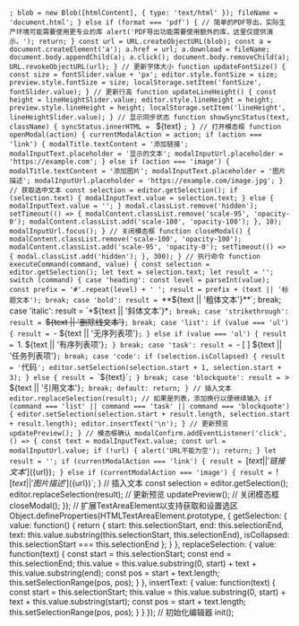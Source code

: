 `; blob = new Blob([htmlContent], { type: 'text/html' }); fileName = 'document.html'; } else if (format === 'pdf') { // 简单的PDF导出，实际生产环境可能需要使用更专业的库 alert('PDF导出功能需要使用额外的库，这里仅提供演示。'); return; } const url = URL.createObjectURL(blob); const a = document.createElement('a'); a.href = url; a.download = fileName; document.body.appendChild(a); a.click(); document.body.removeChild(a); URL.revokeObjectURL(url); } // 更新字体大小 function updateFontSize() { const size = fontSlider.value + 'px'; editor.style.fontSize = size; preview.style.fontSize = size; localStorage.setItem('fontSize', fontSlider.value); } // 更新行高 function updateLineHeight() { const height = lineHeightSlider.value; editor.style.lineHeight = height; preview.style.lineHeight = height; localStorage.setItem('lineHeight', lineHeightSlider.value); } // 显示同步状态 function showSyncStatus(text, className) { syncStatus.innerHTML = `
${text}
`; } // 打开模态框 function openModal(action) { currentModalAction = action; if (action === 'link') { modalTitle.textContent = '添加链接'; modalInputText.placeholder = '显示的文本'; modalInputUrl.placeholder = 'https://example.com'; } else if (action === 'image') { modalTitle.textContent = '添加图片'; modalInputText.placeholder = '图片描述'; modalInputUrl.placeholder = 'https://example.com/image.jpg'; } // 获取选中文本 const selection = editor.getSelection(); if (selection.text) { modalInputText.value = selection.text; } else { modalInputText.value = ''; } modal.classList.remove('hidden'); setTimeout(() => { modalContent.classList.remove('scale-95', 'opacity-0'); modalContent.classList.add('scale-100', 'opacity-100'); }, 10); modalInputUrl.focus(); } // 关闭模态框 function closeModal() { modalContent.classList.remove('scale-100', 'opacity-100'); modalContent.classList.add('scale-95', 'opacity-0'); setTimeout(() => { modal.classList.add('hidden'); }, 300); } // 执行命令 function executeCommand(command, value) { const selection = editor.getSelection(); let text = selection.text; let result = ''; switch (command) { case 'heading': const level = parseInt(value); const prefix = '#'.repeat(level) + ' '; result = prefix + (text || '标题文本'); break; case 'bold': result = `**${text || '粗体文本'}**`; break; case 'italic': result = `*${text || '斜体文本'}*`; break; case 'strikethrough': result = `~~${text || '删除线文本'}~~`; break; case 'list': if (value === 'ul') { result = `- ${text || '无序列表项'}`; } else if (value === 'ol') { result = `1. ${text || '有序列表项'}`; } break; case 'task': result = `- [ ] ${text || '任务列表项'}`; break; case 'code': if (selection.isCollapsed) { result = '`代码`'; editor.setSelection(selection.start + 1, selection.start + 3); } else { result = `\`${text}\``; } break; case 'blockquote': result = `> ${text || '引用文本'}`; break; default: return; } // 插入文本 editor.replaceSelection(result); // 如果是列表，添加换行以便继续输入 if (command === 'list' || command === 'task' || command === 'blockquote') { editor.setSelection(selection.start + result.length, selection.start + result.length); editor.insertText('\n'); } // 更新预览 updatePreview(); } // 模态框确认 modalConfirm.addEventListener('click', () => { const text = modalInputText.value; const url = modalInputUrl.value; if (!url) { alert('URL不能为空'); return; } let result = ''; if (currentModalAction === 'link') { result = `[${text || '链接文本'}](${url})`; } else if (currentModalAction === 'image') { result = `![${text || '图片描述'}](${url})`; } // 插入文本 const selection = editor.getSelection(); editor.replaceSelection(result); // 更新预览 updatePreview(); // 关闭模态框 closeModal(); }); // 扩展TextAreaElement以支持获取和设置选区 Object.defineProperties(HTMLTextAreaElement.prototype, { getSelection: { value: function() { return { start: this.selectionStart, end: this.selectionEnd, text: this.value.substring(this.selectionStart, this.selectionEnd), isCollapsed: this.selectionStart === this.selectionEnd }; } }, replaceSelection: { value: function(text) { const start = this.selectionStart; const end = this.selectionEnd; this.value = this.value.substring(0, start) + text + this.value.substring(end); const pos = start + text.length; this.setSelectionRange(pos, pos); } }, insertText: { value: function(text) { const start = this.selectionStart; this.value = this.value.substring(0, start) + text + this.value.substring(start); const pos = start + text.length; this.setSelectionRange(pos, pos); } } }); // 初始化编辑器 init();
